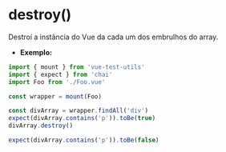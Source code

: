 # destroy()

Destroí a instância do Vue da cada um dos embrulhos do array.

- **Exemplo:**

```js
import { mount } from 'vue-test-utils'
import { expect } from 'chai'
import Foo from './Foo.vue'

const wrapper = mount(Foo)

const divArray = wrapper.findAll('div')
expect(divArray.contains('p')).toBe(true)
divArray.destroy()

expect(divArray.contains('p')).toBe(false)
```
